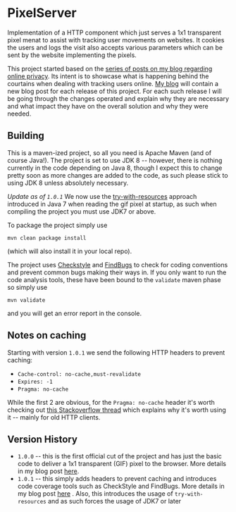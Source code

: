 PixelServer
===========

Implementation of a HTTP component which just serves a 1x1 transparent pixel menat to assist with tracking user movements on websites.
It cookies the users and logs the visit also accepts various parameters which can be sent by the website implementing the pixels.

This project started based on the [series of posts on my blog regarding online privacy](http://liviutudor.com/2014/09/11/tracking-users-online-part-1/). Its intent is to showcase what is happening behind the courtains when dealing with tracking users online.
[My blog](http://liviutudor.com) will contain a new blog post for each release of this project. For each such release I will be going through the changes operated and explain why they are necessary and what impact they have on the overall solution and why they were needed.


Building
--------

This is a maven-ized project, so all you need is Apache Maven (and of course Java!). The project is set to use JDK 8 -- however, there is nothing currently in the code depending on Java 8, though I expect this to change pretty soon as more changes are added to the code, as such please stick to using JDK 8 unless absolutely necessary.

*Update as of `1.0.1`* We now use the [try-with-resources](http://docs.oracle.com/javase/tutorial/essential/exceptions/tryResourceClose.html) approach introduced in Java 7 when reading the gif pixel at startup, as such when compiling the project you must use JDK7 or above.

To package the project simply use

```
mvn clean package install
```

(which will also install it in your local repo).

The project uses [Checkstyle](http://maven.apache.org/plugins/maven-checkstyle-plugin/) and [FindBugs](http://mojo.codehaus.org/findbugs-maven-plugin/) to check for coding conventions and prevent common bugs making their ways in. If you only want to run the code analysis tools, these have been bound to the `validate` maven phase so simply use

```
mvn validate
```

and you will get an error report in the console.


Notes on caching
----------------

Starting with version `1.0.1` we send the following HTTP headers to prevent caching:
* `Cache-control: no-cache,must-revalidate`
* `Expires: -1`
* `Pragma: no-cache`

While the first 2 are obvious, for the `Pragma: no-cache` header it's worth checking out [this Stackoverflow thread](http://stackoverflow.com/questions/10314174/difference-between-pragma-and-cache-control-headers) which explains why it's worth using it -- mainly for old HTTP clients.


Version History
---------------

* `1.0.0` -- this is the first official cut of the project and has just the basic code to deliver a 1x1 transparent (GIF) pixel to the browser. More details in my blog post [here](http://liviutudor.com/2014/09/22/tracking-users-online-part-2/).
* `1.0.1` -- this simply adds headers to prevent caching and introduces code coverage tools such as CheckStyle and FindBugs. More details in my blog post [here](http://liviutudor.com/2014/09/23/tracking-users-online-part-3/) . Also, this introduces the usage of `try-with-resources` and as such forces the usage of JDK7 or later

